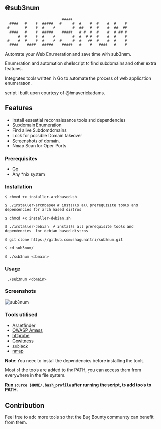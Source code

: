 ## 🌐sub3num


```console                                                                    
                          #####                          
  ####   #    #  #####   #     #  #    #  #    #  #    # 
 #       #    #  #    #        #  ##   #  #    #  ##  ## 
  ####   #    #  #####    #####   # #  #  #    #  # ## # 
      #  #    #  #    #        #  #  # #  #    #  #    # 
 #    #  #    #  #    #  #     #  #   ##  #    #  #    # 
  ####    ####   #####    #####   #    #   ####   #    #           
```


Automate your Web Enumeration and save time with sub3num.

Enumeration and automation shellscript to find subdomains and other extra features.

Integrates tools written in Go to automate the process of web application enumeration.

script I built upon courtesy of @hmaverickadams.

## Features
- Install essential reconnaissance tools and dependencies
- Subdomain Enumeration
- Find alive Subdomdomains
- Look for possible Domain takeover 
- Screenshots of domain.
- Nmap Scan for Open Ports



### Prerequisites

- [Go](https://golang.org/) 
- Any *nix system



### Installation

```console
$ chmod +x installer-archbased.sh

$ ./installer-archbased # installs all prerequisite tools and dependencies for arch based distros
```

```console
$ chmod +x installer-debian.sh

$ ./installer-debian  # installs all prerequisite tools and dependencies  for debian based distros
```
``` console
$ git clone https://github.com/shagunattri/sub3num.git

$ cd sub3num/

$ ./sub3num <domain>
```

### Usage

```console
 ./sub3num <domain>
```


### Screenshots


![sub3num](https://user-images.githubusercontent.com/29366864/80619137-e19f5d80-8a61-11ea-90b3-6f9483b4a326.png)



### Tools utilised

- [Assetfinder](https://github.com/tomnomnom/assetfinder)
- [OWASP Amass](https://github.com/OWASP/Amass)
- [httprobe](https://github.com/tomnomnom/httprobe)
- [Gowitness](https://github.com/sensepost/gowitness)
- [subjack](https://github.com/haccer/subjack)
- [nmap](https://github.com/nmap/nmap)




**Note**: You need to install the dependencies before installing the tools.

Most of the tools are added to the PATH, you can access them from everywhere in the file system.

**Run ```source $HOME/.bash_profile``` after running the script, to add tools to PATH.**

## Contribution 

Feel free to add more tools so that the Bug Bounty community can benefit from them.


